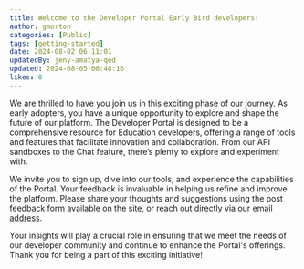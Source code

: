 ```yaml
---
title: Welcome to the Developer Portal Early Bird developers!
author: gmorton
categories: [Public]
tags: [getting-started]
date: 2024-08-02 06:11:01 
updatedBy: jeny-amatya-qed
updated: 2024-08-05 00:48:16 
likes: 0
---
```


We are thrilled to have you join us in this exciting phase of our journey. As early adopters, you have a unique opportunity to explore and shape the future of our platform. The Developer Portal is designed to be a comprehensive resource for Education developers, offering a range of tools and features that facilitate innovation and collaboration. From our API sandboxes to the Chat feature, there’s plenty to explore and experiment with.

We invite you to sign up, dive into our tools, and experience the capabilities of the Portal. Your feedback is invaluable in helping us refine and improve the platform. Please share your thoughts and suggestions using the post feedback form available on the site, or reach out directly via our [email address](developerportal@qed.qld.gov.au).

Your insights will play a crucial role in ensuring that we meet the needs of our developer community and continue to enhance the Portal's offerings. Thank you for being a part of this exciting initiative!